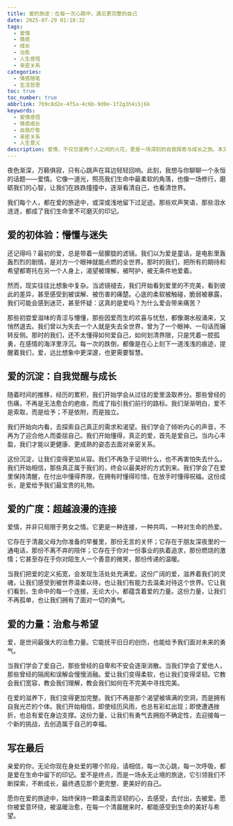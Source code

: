```yaml
---
title: 爱的旅途：在每一次心跳中，遇见更完整的自己
date: 2025-07-29 01:18:32
tags:
  - 爱情
  - 情感
  - 成长
  - 治愈
  - 人生感悟
  - 亲密关系
categories:
  - 情感随笔
  - 生活哲思
toc: true
toc_number: true
abbrlink: 7b9c8d2e-4f5a-4c6b-9d0e-1f2g3h4i5j6k
keywords:
  - 爱情感悟
  - 情感成长
  - 自我疗愈
  - 亲密关系
  - 人生意义
description: 爱情，不仅仅是两个人之间的火花，更是一场深刻的自我探索与成长之旅。本文将带你走进爱的不同阶段，感受它如何塑造我们的内心，教会我们温柔、坚韧与包容，最终在每一次心跳中，遇见那个更完整、更美好的自己。
---
```


夜色渐深，万籁俱寂，只有心跳声在耳边轻轻回响。此刻，我想与你聊聊一个永恒的话题——爱情。它像一道光，照亮我们生命中最柔软的角落，也像一场修行，磨砺我们的心智，让我们在跌跌撞撞中，逐渐看清自己，也看清世界。

我们每个人，都在爱的旅途中，或深或浅地留下过足迹。那些欢声笑语，那些泪水涟涟，都成了我们生命里不可磨灭的印记。

## 爱的初体验：懵懂与迷失

还记得吗？最初的爱，总是带着一层朦胧的滤镜。我们以为爱是童话，是电影里轰轰烈烈的剧情，是对方一个眼神就能点燃的全世界。那时的我们，把所有的期待和希望都寄托在另一个人身上，渴望被理解，被呵护，被无条件地爱着。

然而，现实往往比想象中复杂。当滤镜褪去，我们开始看到爱里的不完美，看到彼此的差异，甚至感受到被误解、被伤害的痛楚。心底的柔软被触碰，脆弱被暴露，我们可能会感到迷茫，甚至怀疑：这真的是爱吗？为什么爱会带来痛苦？

那些初尝爱滋味的青涩与懵懂，那些因爱而生的欢喜与忧愁，都像潮水般涌来，又悄然退去。我们曾以为失去一个人就是失去全世界，曾为了一个眼神、一句话而辗转反侧。那时的我们，还不太懂得如何爱自己，如何划清界限，只是凭着一腔孤勇，在感情的海洋里浮沉。每一次的跌倒，都像是在心上刻下一道浅浅的痕迹，提醒着我们，爱，远比想象中更深邃，也更需要智慧。

## 爱的沉淀：自我觉醒与成长

随着时间的推移，经历的累积，我们开始学会从过往的爱里汲取养分。那些曾经的伤痛，不再是无法愈合的疤痕，而成了指引我们前行的路标。我们渐渐明白，爱不是索取，而是给予；不是依附，而是独立。

我们开始向内看，去探索自己真正的需求和渴望。我们学会了倾听内心的声音，不再为了迎合他人而委屈自己。我们开始懂得，真正的爱，首先是爱自己。当内心丰盈，我们才能以更健康、更成熟的姿态去面对亲密关系。

这份沉淀，让我们变得更加从容。我们不再急于证明什么，也不再害怕失去什么。我们开始相信，那些真正属于我们的，终会以最美好的方式到来。我们学会了在爱里保持清醒，在付出中懂得界限，在拥有时懂得珍惜，在放手时懂得祝福。这份成长，是爱给予我们最宝贵的礼物。

## 爱的广度：超越浪漫的连接

爱情，并非只局限于男女之情。它更是一种连接，一种共鸣，一种对生命的热爱。

它存在于清晨父母为你准备的早餐里，那份无言的关怀；它存在于朋友深夜里的一通电话，那份不离不弃的陪伴；它存在于你对一份事业的执着追求，那份燃烧的激情；它甚至存在于你对陌生人一个善意的微笑，那份传递的温暖。

当我们把爱的定义拓宽，会发现生活处处充满爱。这份广阔的爱，滋养着我们的灵魂，让我们感受到被世界温柔以待，也让我们有能力去温柔对待这个世界。它让我们看到，生命中的每一个连接，无论大小，都蕴含着爱的力量。这份力量，让我们不再孤单，也让我们拥有了面对一切的勇气。

## 爱的力量：治愈与希望

爱，是世间最强大的治愈力量。它能抚平旧日的创伤，也能给予我们面对未来的勇气。

当我们学会了爱自己，那些曾经的自卑和不安会逐渐消散。当我们学会了爱他人，那些曾经的隔阂和误解会慢慢消融。爱让我们变得柔软，也让我们变得坚韧。它教会我们宽容，教会我们理解，教会我们如何在不完美中寻找完美。

在爱的滋养下，我们变得更加完整。我们不再是那个渴望被填满的空洞，而是拥有自我光芒的个体。我们开始相信，即使经历风雨，也总有彩虹出现；即使遭遇挫折，也总有爱在身边支撑。这份力量，让我们有勇气去拥抱不确定性，去迎接每一个新的挑战，去创造属于自己的幸福。

## 写在最后

亲爱的你，无论你现在身处爱的哪个阶段，请相信，每一次心跳，每一次呼吸，都是爱在生命中留下的印记。爱不是终点，而是一场永无止境的旅途，它引领我们不断探索，不断成长，最终遇见那个更完整、更美好的自己。

愿你在爱的旅途中，始终保持一颗温柔而坚韧的心，去感受，去付出，去被爱。愿你被爱意环绕，被温暖治愈，在每一个清晨醒来时，都能感受到生命的美好与希望。